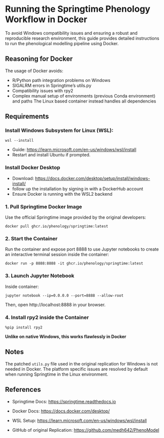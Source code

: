 # Running the Springtime Phenology Workflow in Docker

To avoid Windows compatibility issues and ensuring a robust and reproducible research environment, this guide provides detailed instructions to run the phenological modelling pipeline using Docker.

## Reasoning for Docker

The usage of Docker avoids:
- R/Python path integration problems on Windows
- SIGALRM errors in Springtime’s utils.py
- Compatibility issues with rpy2
- Complex manual setup of environments (previous Conda environment) and paths
The Linux based container instead handles all dependencies
## Requirements

### Install Windows Subsystem for Linux (WSL):

`wsl --install`

- Guide: https://learn.microsoft.com/en-us/windows/wsl/install 
- Restart and install Ubuntu if prompted.

### Install Docker Desktop

- Download: https://docs.docker.com/desktop/setup/install/windows-install/ 
- follow up the installation by signing in with a DockerHub account
- Ensure Docker is running with the WSL2 backend

### 1. Pull Springtime Docker Image

Use the official Springtime image provided by the original developers:

`docker pull ghcr.io/phenology/springtime:latest`

### 2. Start the Container

Run the container and expose port 8888 to use Jupyter notebooks to create an interactive terminal session inside the container:

`docker run -p 8888:8888 -it ghcr.io/phenology/springtime:latest`

### 3. Launch Jupyter Notebook

Inside container:

`jupyter notebook --ip=0.0.0.0 --port=8888 --allow-root`

Then, open http://localhost:8888 in your browser.

### 4. Install rpy2 inside the Container

`%pip install rpy2`

**Unlike on native Windows, this works flawlessly in Docker**

## Notes

The patched `utils.py` file used in the original replication for Windows is not needed in Docker. The platform specific issues are resolved by default when running Springtime in the Linux environment. 

## References

- Springtime Docs: https://springtime.readthedocs.io

- Docker Docs: https://docs.docker.com/desktop/

- WSL Setup: https://learn.microsoft.com/en-us/windows/wsl/install

- GitHub of original Replication: https://github.com/medh642/PhenoModel